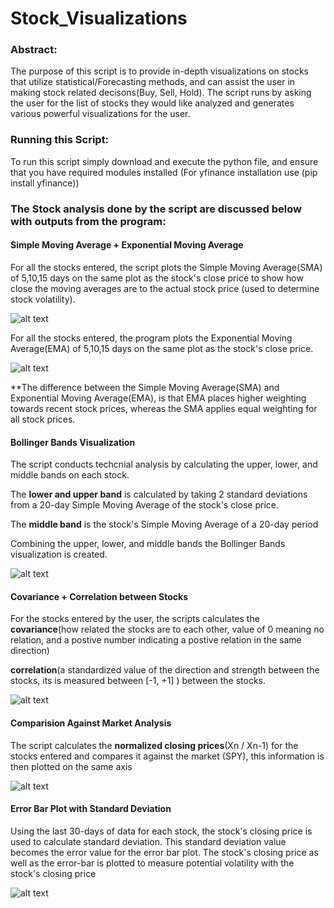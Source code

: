 # Stock_Visualizations

### Abstract:
The purpose of this script is to provide in-depth visualizations on stocks that utilize statistical/Forecasting methods, and can assist the user in making stock related decisons(Buy, Sell, Hold). The script runs by asking the user for the list of stocks they would like analyzed and generates various powerful visualizations for the user.

### Running this Script:
To run this script simply download and execute the python file, and ensure that you have required modules installed (For yfinance installation use (pip install yfinance))

### The Stock analysis done by the script are discussed below with outputs from the program:

#### Simple Moving Average + Exponential Moving Average
For all the stocks entered, the script plots the Simple Moving Average(SMA) of 5,10,15 days on the same plot as the stock's close price to show how close the moving averages are to the actual stock price (used to determine stock volatility). 

![alt text](https://github.com/akalia25/Stock_Visualizations/blob/master/Screenshots/SMA_Plot.png)

For all the stocks entered, the program plots the Exponential Moving Average(EMA) of 5,10,15 days on the same plot as the stock's close price.

![alt text](https://github.com/akalia25/Stock_Visualizations/blob/master/Screenshots/EMA_Plot.png)

**The difference between the Simple Moving Average(SMA) and Exponential Moving Average(EMA), is that EMA places higher weighting towards recent stock prices, whereas the SMA applies equal weighting for all stock prices.

#### Bollinger Bands Visualization
The script conducts techcnial analysis by calculating the upper, lower, and middle bands on each stock.

The **lower and upper band** is calculated by taking 2 standard deviations from a 20-day Simple Moving Average of the stock's close price.

The **middle band** is the stock's Simple Moving Average of a 20-day period

Combining the upper, lower, and middle bands the Bollinger Bands visualization is created. 

![alt text](https://github.com/akalia25/Stock_Visualizations/blob/master/Screenshots/bollinger_band.png)

#### Covariance + Correlation between Stocks
For the stocks entered by the user, the scripts calculates the **covariance**(how related the stocks are to each other, value of 0 meaning no relation, and a postive number indicating a postive relation in the same direction)

**correlation**(a standardized value of the direction and strength between the stocks, its is measured between [-1, +1] ) between the stocks.

![alt text](https://github.com/akalia25/Stock_Visualizations/blob/master/Screenshots/Covariance%26Correlation.png)

#### Comparision Against Market Analysis 
The script calculates the **normalized closing prices**(Xn / Xn-1) for the stocks entered and compares it against the market (SPY), this information is then plotted on the same axis

![alt text](https://github.com/akalia25/Stock_Visualizations/blob/master/Screenshots/Stock%20Comparison%20to%20Market.png)

#### Error Bar Plot with Standard Deviation
Using the last 30-days of data for each stock, the stock's closing price is used to calculate standard deviation. This standard deviation value becomes the error value for the error bar plot. The stock's closing price as well as the error-bar is plotted to measure potential volatility with the stock's closing price 

![alt text](https://github.com/akalia25/Stock_Visualizations/blob/master/Screenshots/Error_Bar_Plot.png)
